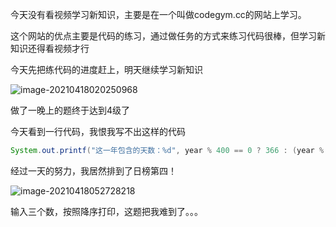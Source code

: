 今天没有看视频学习新知识，主要是在一个叫做codegym.cc的网站上学习。

这个网站的优点主要是代码的练习，通过做任务的方式来练习代码很棒，但学习新知识还得看视频才行

今天先把练代码的进度赶上，明天继续学习新知识

![image-20210418020250968](C:\Users\Sylow\AppData\Roaming\Typora\typora-user-images\image-20210418020250968.png)

做了一晚上的题终于达到4级了

今天看到一行代码，我恨我写不出这样的代码

```java
System.out.printf("这一年包含的天数：%d", year % 400 == 0 ? 366 : (year % 100 == 0 ? 365 : (year % 4 == 0 ? 366 : 365)));
```

经过一天的努力，我居然排到了日榜第四！

![image-20210418052728218](C:\Users\Sylow\AppData\Roaming\Typora\typora-user-images\image-20210418052728218.png)

输入三个数，按照降序打印，这题把我难到了。。。